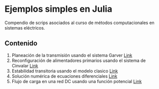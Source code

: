 # Ejemplos simples en Julia

Compendio de scrips asociados al curso de métodos computacionales en sistemas eléctricos.

## Contenido

1. Planeación de la transmisión usando el sistema Garver [Link](https://github.com/alejandrogarces/JuliaScripts/tree/main/Garver)
2. Reconfiguración de alimentadores primarios usando el sistema de Cinvalar [Link](https://github.com/alejandrogarces/JuliaScripts/tree/main/Reconfiguracion)
3. Estabilidad transitoria usando el modelo clasico [Link](https://github.com/alejandrogarces/JuliaScripts/tree/main/EstabilidadTransitoria)
4. Solución numérica de ecuaciones diferenciales [Link](/ODES/)
5. Flujo de carga en una red DC usando una función potencial [Link](/PotencialDC/)
